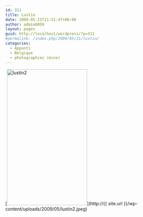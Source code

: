```yaml
---
id: 311
title: Lustin
date: 2009-05-21T21:51:47+00:00
author: admin6059
layout: pages
guid: http://localhost/wordpress/?p=311
#permalink: /index.php/2009/05/21/lustin/
categories:
  - Appunti
  - Belgique
  - photographies (mine)
---
```

[<img class="aligncenter wp-image-945 size-full" title="lustin2" src="http://{{ site.url }}/wp-content/uploads/2009/05/lustin2.jpeg" alt="lustin2" width="251" height="425" srcset="http://{{ site.url }}/wp-content/uploads/2009/05/lustin2.jpeg 251w, http://{{ site.url }}/wp-content/uploads/2009/05/lustin2-177x300.jpeg 177w" sizes="(max-width: 251px) 100vw, 251px" />](http://{{ site.url }}/wp-content/uploads/2009/05/lustin2.jpeg)

<p style="text-align: center;">